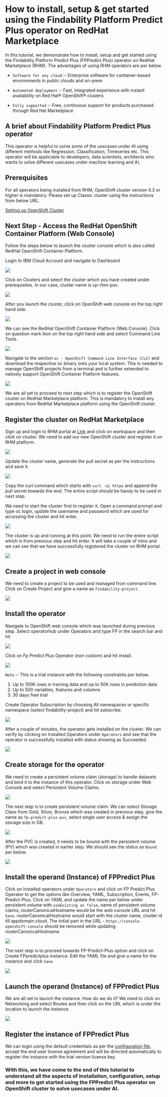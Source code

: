 # How to install, setup & get started using the Findability Platform Predict Plus operator on RedHat Marketplace

In this tutorial, we demonstrate how to install, setup and get started using the Findability Platform Predict Plus (FPPredict Plus) operator on RedHat Marketplace (RHM). The advantages of using RHM operators are per below.  

* `Software for any cloud` :- Enterprise software for container-based environments in public clouds and on-prem

* `Automated deployment` :- Fast, integrated experience with instant availability on Red Hat® OpenShift® clusters

* `Fully supported` :- Free, continuous support for products purchased through Red Hat Marketplace

## A brief about Findability Platform Predict Plus operator

This operator is helpful to solve some of the usecases under AI using different methods like Regression, Classification, Timeseries etc. This operator will be applicable to developers, data scientists, architects who wants to solve different usecases under machine learning and AI. 


## Prerequisites

For all operators being installed from RHM, OpenShift cluster version 4.3 or higher is mandatory. Please set up Classic cluster using the instructions from below URL.

[Setting up OpenShift Cluster](https://cloud.ibm.com/docs/openshift?topic=openshift-getting-started)

## Next Step - Access the RedHat OpenShift Container Platform (Web Console)

Follow the steps below to launch the cluster console which is also called RedHat OpenShift Container Platform.

Login to IBM Cloud Account and navigate to Dashboard

![](https://github.com/IBM/getting-started-with-fppredictplus/blob/master/images/dashboard.png)

Click on Clusters and select the cluster which you have created under prerequisites. In our case, cluster name is cp-rhm-poc.

![](https://github.com/IBM/getting-started-with-fppredictplus/blob/master/images/cluster.png)

After you launch the cluster, click on OpenShift web console on the top right hand side.

![](https://github.com/IBM/getting-started-with-fppredictplus/blob/master/images/web-console.png)

We can see the RedHat OpenShift Container Platform (Web Console). Click on question mark ikon on the top right hand side and select Command Line Tools. 

![](https://github.com/IBM/getting-started-with-fppredictplus/blob/master/images/cmd-line-tools.png)

Navigate to the section `oc - OpenShift Command Line Interface (CLI)` and download the respective oc binary onto your local system. This is needed to manage OpenShift projects from a terminal and is further extended to natively support OpenShift Container Platform features.

![](https://github.com/IBM/getting-started-with-fppredictplus/blob/master/images/oc-binary.png)

We are all set to proceed to next step which is to register the OpenShift cluster on RedHat Marketplace platform. This is mandatory to install any operators from RedHat Marketplace platform using the OpenShift cluster.

## Register the cluster on RedHat Marketplace

Sign up and login to RHM portal at [Link](https://marketplace.redhat.com/en-us) and click on workspace and then click on cluster. We need to add our new OpenShift cluster and register it on RHM platform.

![](https://github.com/IBM/getting-started-with-fppredictplus/blob/master/images/add-cluster.png)

Update the cluster name, generate the pull secret as per the instructions and save it. 

![](https://github.com/IBM/getting-started-with-fppredictplus/blob/master/images/cluster-details.png)

Copy the curl command which starts with `curl -sL https` and append the pull secret towards the end. The entire script should be handy to be used in next step.

We need to start the cluster first to register it. Open a command prompt and type oc login, update the username and password which are used for accessing the cluster and hit enter. 

![](https://github.com/IBM/getting-started-with-fppredictplus/blob/master/images/start-cluster.png)

The cluster is up and running at this point. We need to run the entire script which is from previous step and hit enter. It will take a couple of mins and we can see that we have successfully registered the cluster on RHM portal.

![](https://github.com/IBM/getting-started-with-fppredictplus/blob/master/images/register-cluster.png)

## Create a project in web console

We need to create a project to be used and managed from command line. Click on Create Project and give a name as `findability-project`.

![](https://github.com/IBM/getting-started-with-fppredictplus/blob/master/images/create-project.png)

## Install the operator

Navigate to OpenShift web console which was launched during previous step. Select operatorhub under Operators and type FP in the search bar and hit 

![](https://github.com/IBM/getting-started-with-fppredictplus/blob/master/images/install-operator.png)

Click on Fp Predict Plus Operator (non custom) and hit install.

![](https://github.com/IBM/getting-started-with-fppredictplus/blob/master/images/select-install.png)

`Note` :- This is a trial instance with the following constraints per below.

1. Up to 100K rows in training data and up to 50K rows in prediction data
2. Up to 500 variables, features and columns
3. 30 days free trial

Create Operator Subscription by choosing All namespaces or specific namespace (select findability-project) and hit subscribe.

![](https://github.com/IBM/getting-started-with-fppredictplus/blob/master/images/subscribe.png)

After a couple of minutes, the operator gets installed on the cluster. We can verify by clicking on Installed Operators under `Operators` and see that the operator is successfully installed with status showing as Succeeded.

![](https://github.com/IBM/getting-started-with-fppredictplus/blob/master/images/installed-operator.png)

## Create storage for the operator

We need to create a persistent volume claim (storage) to handle datasets and bind it to the instance of this operator. Click on storage under Web Console and select Persistent Volume Claims.

![](https://github.com/IBM/getting-started-with-fppredictplus/blob/master/images/select-pvc.png)

The next step is to create persistent volume claim. We can select Storage Class from Gold, Silver, Bronze which was created in previous step, give the name as `fp-predict-plus-pvc`, select single user access & assign the storage size in GB. 

![](https://github.com/IBM/getting-started-with-fppredictplus/blob/master/images/create-pvc.png)

After the PVC is created, it needs to be bound with the persistent volume (PV) which was created in earlier step. We should see the status as `Bound` per below.

![](https://github.com/IBM/getting-started-with-fppredictplus/blob/master/images/pvc-bound.png)

## Install the operand (Instance) of FPPredict Plus

Click on Installed operators under `Operators` and click on FP Predict Plus Operator to get the options like Overview, YAML, Subscription, Events, FP-Predict-Plus. Click on YAML and update the name per below under persistent volume with `useExisting as false`, name of persistent volume claims, routerCanonicalHostname would be the web console URL and hit `Save`. routerCanonicalHostname would start with the cluster name, cluster id till appdomain.cloud. The initial part in the URL - `https://console-openshift-console` should be removed while updating routerCanonicalHostname.

![](https://github.com/IBM/getting-started-with-fppredictplus/blob/master/images/yaml-changes.png)

The next step is to proceed towards FP-Predict-Plus option and click on Create FPpredictplus instance. Edit the YAML file and give a name for the instance and click `Save`.

![](https://github.com/IBM/getting-started-with-fppredictplus/blob/master/images/operand.png)

## Launch the operand (Instance) of FPPredict Plus

We are all set to launch the instance. How do we do it? We need to click on Networking and select Routes and then click on the URL which is under the location to launch the instance. 

![](https://github.com/IBM/getting-started-with-fppredictplus/blob/master/images/route.png)

## Register the instance of FPPredict Plus

We can login using the default credentials as per the [configuration file](https://github.com/IBM/getting-started-with-fppredictplus/blob/master/credentials.txt), accept the end user license agreement and will be directed automatically to register the instance with the trial version license key.

### With this, we have come to the end of this tutorial to understand all the aspects of installation, configuration, setup and more to get started using the FPPredict Plus operator on OpenShift cluster to solve usecases under AI. 

